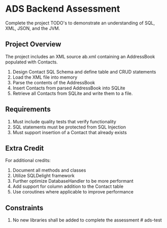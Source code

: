 # ADS Backend Assessment
Complete the project TODO's to demonstrate an understanding of SQL, XML, JSON, and the JVM.

## Project Overview
The project includes an XML source ab.xml containing an AddressBook populated with Contacts. 
1. Design Contact SQL Schema and define table and CRUD statements
1. Load the XML file into memory
1. Parse the contents of the AddressBook
1. Insert Contacts from parsed AddressBook into SQLite
1. Retrieve all Contacts from SQLite and write them to a file.

## Requirements
1. Must include quality tests that verify functionality
1. SQL statements must be protected from SQL Injection
1. Must support insertion of a Contact that already exists

## Extra Credit
For additional credits:
1. Document all methods and classes
1. Utilize SQLDelight framework
1. Further optimize DatabaseHandler to be more performant
1. Add support for column addition to the Contact table
1. Use coroutines where applicable to improve performance


## Constraints
1. No new libraries shall be added to complete the assessment
#   a d s - t e s t  
 